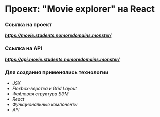 # Проект: "Movie explorer" на React

### Ссылка на проект
***https://movie.students.nomoredomains.monster/***

### Ссылка на API
***https://api.movie.students.nomoredomains.monster/***

### Для создания применялись технологии
+ *JSX*
+ *Flexbox-вёрстка и Grid Layout*
+ *Файловая структура БЭМ*
+ *React*
+ *Функциональные компоненты*
+ *API*